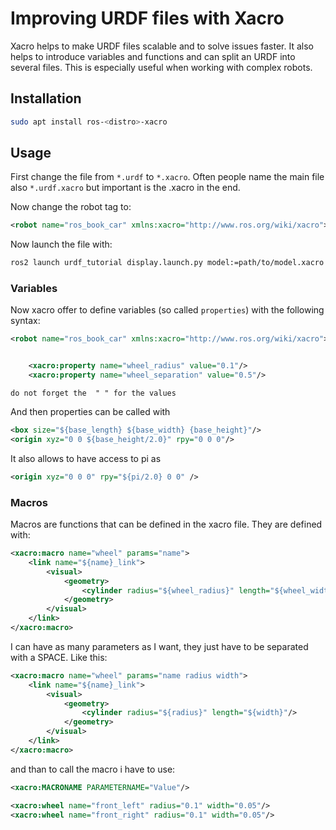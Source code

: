 # Improving URDF files with Xacro

Xacro helps to make URDF files scalable and to solve issues faster. It also helps to introduce variables and functions and can split an URDF into several files. This is especially useful when working with complex robots.

## Installation

```bash
sudo apt install ros-<distro>-xacro
``` 

## Usage
First change the file from `*.urdf` to `*.xacro`. Often people name the main file also `*.urdf.xacro` but important is the .xacro in the end.

Now change the robot tag to:
```xml
<robot name="ros_book_car" xmlns:xacro="http://www.ros.org/wiki/xacro">
```
Now launch the file with:
```bash
ros2 launch urdf_tutorial display.launch.py model:=path/to/model.xacro
```

### Variables
Now xacro offer to define variables (so called `properties`) with the following syntax:
```xml
<robot name="ros_book_car" xmlns:xacro="http://www.ros.org/wiki/xacro">


    <xacro:property name="wheel_radius" value="0.1"/>
    <xacro:property name="wheel_separation" value="0.5"/>
```
`do not forget the  " " for the values`

And then properties can be called with
```xml
<box size="${base_length} ${base_width} {base_height}"/>
<origin xyz="0 0 ${base_height/2.0}" rpy="0 0 0"/>
```
It also allows to have access to pi as
```xml
<origin xyz="0 0 0" rpy="${pi/2.0} 0 0" />
```

### Macros
Macros are functions that can be defined in the xacro file. They are defined with:
```xml
<xacro:macro name="wheel" params="name">
    <link name="${name}_link">
        <visual>
            <geometry>
                <cylinder radius="${wheel_radius}" length="${wheel_width}"/>
            </geometry>
        </visual>
    </link>
</xacro:macro>
```

I can have as many parameters as I want, they just have to be separated with a SPACE. Like this:
```xml
<xacro:macro name="wheel" params="name radius width">
    <link name="${name}_link">
        <visual>
            <geometry>
                <cylinder radius="${radius}" length="${width}"/>
            </geometry>
        </visual>
    </link>
</xacro:macro>
``` 

and than to call the macro i have to use:
```xml
<xacro:MACRONAME PARAMETERNAME="Value"/>

<xacro:wheel name="front_left" radius="0.1" width="0.05"/>
<xacro:wheel name="front_right" radius="0.1" width="0.05"/>

```